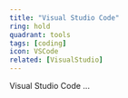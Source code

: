 ```yaml
---
title: "Visual Studio Code"
ring: hold
quadrant: tools
tags: [coding]
icon: VSCode
related: [VisualStudio]
---
```


Visual Studio Code ...
